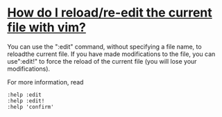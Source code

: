 # [How do I reload/re-edit the current file with vim?](http://stevemorin.blogspot.com/2005/11/vim-vi-how-to-reload-file-your-editing.html)

You can use the ":edit" command, without specifying a file name, to reloadthe current file. If you have made modifications to the file, you can use":edit!" to force the reload of the current file (you will lose your modifications).

For more information, read

```
:help :edit
:help :edit!
:help 'confirm'
```
